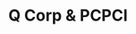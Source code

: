 ---
layout: work
permalink: /project/qcorp
keyword: work
title: Q Corp &amp; PCPCI
logo: /img/qcorp/qcorp-logo.png
logo-alt: Q Corp logo
hero: /img/qcorp/qcorp-hero.jpg
hero-alt: The fountain at Oregon's State Capital in Salem
funding: Oregon Health Care Quality Corporation (Q Corp)
year: 2011&ndash;2014
link: http://www.q-corp.org
link-2: http://pcpci.org
link-print: q-corp.org
link-print-2: pcpci.org
role-1: Brand Strategist
role-2: Information Architect
role-3: UX Designer
two-1: /img/qcorp/qcorp-desktop-2.png
two-1-alt: Q Corp home page on a desktop
bio-1: x-x-x-x-x-x-x-x-.
bio-2: x-x-x-x-x-x-x-x-.
bio-3: x-x-x-x-x-x-x-x-.
three: /img/qcorp/qcorp-desktop.png
three-alt: Q Corp home page on a desktop
colorClass: qcorp
---
